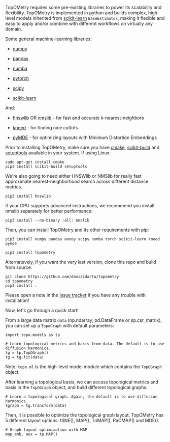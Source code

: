
TopOMetry requires some pre-existing libraries to power its scalability and flexibility. TopOMetry is implemented in python and builds complex, high-level models 
inherited from [scikit-learn](https://github.com/scikit-learn/scikit-learn)
``BaseEstimator``, making it flexible and easy to apply and/or combine with different workflows on virtually any domain.

Some general machine-learning libraries:

* [numpy](https://numpy.org/) 

* [pandas](https://pandas.pydata.org/)

* [numba](http://numba.pydata.org/)

* [pytorch](https://pytorch.org/)

* [scipy](https://www.scipy.org/)

* [scikit-learn](https://github.com/scikit-learn/scikit-learn)

And: 

* [hnswlib](https://github.com/nmslib/hnswlib) OR [nmslib](https://github.com/nmslib/nmslib) - for fast and accurate k-nearest-neighbors

* [kneed](https://github.com/arvkevi/kneed) - for finding nice cuttofs

* [pyMDE](https://github.com/cvxgrp/pymde) - for optimizing layouts with Minimum Distortion Embeddings

Prior to installing TopOMetry, make sure you have [cmake](https://cmake.org/), [scikit-build](https://scikit-build.readthedocs.io/en/latest/) and [setuptools](https://setuptools.readthedocs.io/en/latest/) available in your system. If using Linux:
```
sudo apt-get install cmake
pip3 install scikit-build setuptools
```
We're also going to need either HNSWlib or NMSlib for really fast approximate nearest-neighborhood search across different distance metrics.

```
pip3 install hnswlib
```
If your CPU supports advanced instructions, we recommend you install nmslib separately for better performance:
```
pip3 install --no-binary :all: nmslib
```
Then, you can install TopOMetry and its other requirements with pip:
```
pip3 install numpy pandas annoy scipy numba torch scikit-learn kneed pymde
```
```
pip3 install topometry
```
Alternatevely, if you want the very last version, clone this repo and build from source:
```
git clone https://github.com/davisidarta/topometry
cd topometry
pip3 install .
```

Please open a note in the [Issue tracker](https://github.com/davisidarta/topometry/issues) if you have any trouble with installation!


Now, let's go through a quick start!


From a large data matrix ``data`` (np.ndarray, pd.DataFrame or sp.csr_matrix), you can set up a ``TopoGraph`` with default parameters: 

```
import topo.models as tp
   
# Learn topological metrics and basis from data. The default is to use diffusion harmonics.
tg = tp.TopOGraph()
tg = tg.fit(data)
```

Note: `topo.ml` is the high-level model module which contains the `TopOGraph` object.

After learning a topological basis, we can access topological metrics and basis in the ``TopOGraph`` object, and build different
topological graphs. 

```
# Learn a topological graph. Again, the default is to use diffusion harmonics.
tgraph = tg.transform(data) 
```

Then, it is possible to optimize the topological graph layout. TopOMetry has 5 different layout options: tSNE(), MAP(), 
TriMAP(), PaCMAP() and MDE().

```
# Graph layout optimization with MAP
map_emb, aux = tp.MAP()
```
